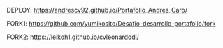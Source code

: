 DEPLOY: https://andrescv92.github.io/Portafolio_Andres_Caro/

FORK1: https://github.com/yumikosito/Desafio-desarrollo-portafolio/fork

FORK2: https://leikoh1.github.io/cvleonardodl/
